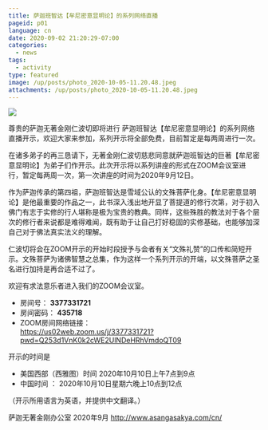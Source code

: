 ```yaml
---
title: 萨迦班智达【牟尼密意显明论】的系列网络直播
pageid: p01
language: cn
date: 2020-09-02 21:20:29-07:00
categories:
  - news
tags:
  - activity
type: featured
image: /up/posts/photo_2020-10-05-11.20.48.jpeg
attachments: /up/posts/photo_2020-10-05-11.20.48.jpeg
---
```

![](/up/posts/photo_2020-10-05-11.20.48.jpeg)

尊贵的萨迦无著金刚仁波切即将进行
萨迦班智达【牟尼密意显明论】的系列网络直播开示，欢迎大家来参加，系列开示将全部免费，目前暂定是每两周进行一次。

在诸多弟子的再三恳请下，无著金刚仁波切慈悲同意就萨迦班智达的巨著【牟尼密意显明论】为弟子们作开示。此次开示将以系列讲座的形式在ZOOM会议室进行，暂定每两周一次，第一次讲座的时间为2020年9月12日。

作为萨迦传承的第四祖，萨迦班智达是雪域公认的文殊菩萨化身。【牟尼密意显明论】是他最重要的作品之一，此书深入浅出地开显了菩提道的修行次第，对于初入佛门有志于实修的行人堪称是极为宝贵的教典。同样，这些殊胜的教法对于各个层次的修行者来说都是难得难闻，既有助于让自己打好稳固的实修基础，也能够加深自己对于佛法真实法义的理解。

仁波切将会在ZOOM开示的开始时段授予与会者有关“文殊礼赞”的口传和简短开示。文殊菩萨为诸佛智慧之总集，作为这样一个系列开示的开端，以文殊菩萨之圣名进行加持是再合适不过了。

欢迎有求法意乐者进入我们的ZOOM会议室。

- 房间号： **3377331721**
- 房间密码： **435718**
- ZOOM房间网络链接：  
<https://us02web.zoom.us/j/3377331721?pwd=Q253d1VnK0k2cWE2UlNDeHRhVmdoQT09>

开示的时间是
- 美国西部（西雅图）时间 2020年10月10日上午7点到9点  
- 中国时间 ： 2020年10月10日星期六晚上10点到12点

（开示所用语言为英语，并提供中文翻译。）

萨迦无著金刚办公室
2020年9月
<http://www.asangasakya.com/cn/>
